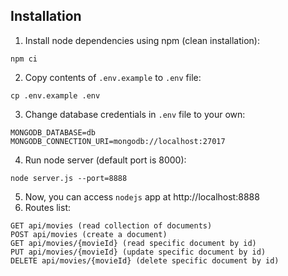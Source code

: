 ## Installation
1. Install node dependencies using npm (clean installation):
``` 
npm ci
```
2. Copy contents of `.env.example` to `.env` file:
``` 
cp .env.example .env
```
3. Change database credentials in `.env` file to your own:
```
MONGODB_DATABASE=db
MONGODB_CONNECTION_URI=mongodb://localhost:27017
```
4. Run node server (default port is 8000):
``` 
node server.js --port=8888
```
5. Now, you can access `nodejs` app at http://localhost:8888 
6. Routes list:
```
GET api/movies (read collection of documents)
POST api/movies (create a document)
GET api/movies/{movieId} (read specific document by id)
PUT api/movies/{movieId} (update specific document by id)
DELETE api/movies/{movieId} (delete specific document by id)
```